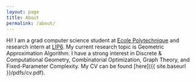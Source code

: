 ```yaml
---
layout: page
title: About
permalink: /about/
---
```


Hi! I am a grad computer science student at [Ecole Polytechnique](https://www.polytechnique.edu/) and research intern at [LIP6](https://www.lip6.fr/recherche/team.php?acronyme=RO). My current research topic is Geometric Approximation Algorithm. I have a strong interest in Discrete & Computational Geometry, Combinatorial Optimization, Graph Theory, and Fixed-Parameter Complexity. My CV can be found [here]({{ site.baseurl }}/pdfs/cv.pdf).
